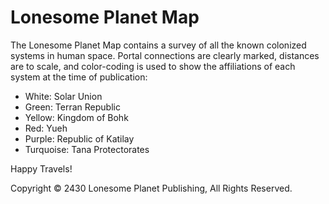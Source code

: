 # Lonesome Planet Map

The Lonesome Planet Map contains a survey of all the known colonized
systems in human space. Portal connections are clearly marked,
distances are to scale, and color-coding is used to show the
affiliations of each system at the time of publication:

* White: Solar Union
* Green: Terran Republic
* Yellow: Kingdom of Bohk
* Red: Yueh
* Purple: Republic of Katilay
* Turquoise: Tana Protectorates

Happy Travels!

Copyright © 2430 Lonesome Planet Publishing, All Rights Reserved.
